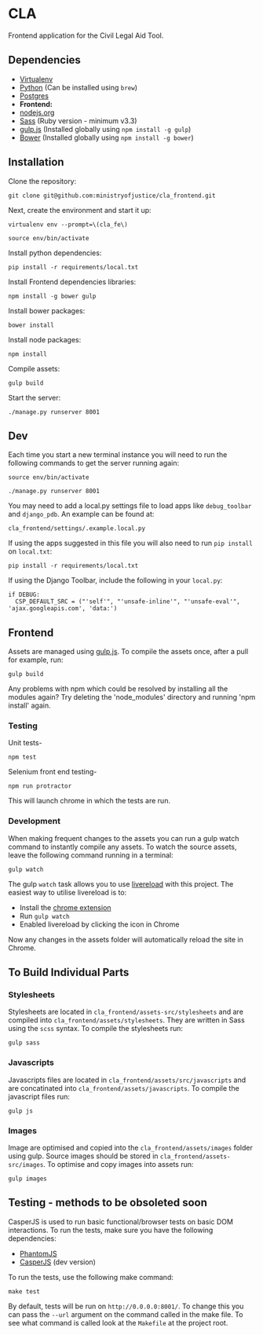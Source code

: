 # CLA

Frontend application for the Civil Legal Aid Tool.

## Dependencies

* [Virtualenv](http://www.virtualenv.org/en/latest/)
* [Python](http://www.python.org/) (Can be installed using `brew`)
* [Postgres](http://www.postgresql.org/)
* **Frontend:**
* [nodejs.org](http://nodejs.org/)
* [Sass](http://sass-lang.com/) (Ruby version - minimum v3.3)
* [gulp.js](http://gulpjs.com/) (Installed globally using `npm install -g gulp`)
* [Bower](http://bower.io/) (Installed globally using `npm install -g bower`)

## Installation

Clone the repository:

    git clone git@github.com:ministryofjustice/cla_frontend.git

Next, create the environment and start it up:

    virtualenv env --prompt=\(cla_fe\)

    source env/bin/activate

Install python dependencies:

    pip install -r requirements/local.txt

Install Frontend dependencies libraries:

    npm install -g bower gulp

Install bower packages:

    bower install

Install node packages:

    npm install

Compile assets:

    gulp build

Start the server:

    ./manage.py runserver 8001

## Dev

Each time you start a new terminal instance you will need to run the following commands to get the server running again:

    source env/bin/activate

    ./manage.py runserver 8001

You may need to add a local.py settings file to load apps like `debug_toolbar` and `django_pdb`. An example can be found at:

    cla_frontend/settings/.example.local.py

If using the apps suggested in this file you will also need to run `pip install` on `local.txt`:

    pip install -r requirements/local.txt

If using the Django Toolbar, include the following in your `local.py`:

    if DEBUG:
      CSP_DEFAULT_SRC = ("'self'", "'unsafe-inline'", "'unsafe-eval'", 'ajax.googleapis.com', 'data:')

## Frontend

Assets are managed using [gulp.js](http://gulpjs.com/). To compile the assets once, after a pull for example, run:

    gulp build

Any problems with npm which could be resolved by installing all the modules again?
Try deleting the 'node_modules' directory and running 'npm install' again.

### Testing

Unit tests-

    npm test

Selenium front end testing-

    npm run protractor


This will launch chrome in which the tests are run.


### Development

When making frequent changes to the assets you can run a gulp watch command to instantly compile any assets. To watch the source assets, leave the following command running in a terminal:

    gulp watch

The gulp `watch` task allows you to use [livereload](http://livereload.com/) with this project. The easiest way to utilise livereload is to:

- Install the [chrome extension](https://chrome.google.com/webstore/detail/livereload/jnihajbhpnppcggbcgedagnkighmdlei?hl=en)
- Run `gulp watch`
- Enabled livereload by clicking the icon in Chrome

Now any changes in the assets folder will automatically reload the site in Chrome.


## To Build Individual Parts

### Stylesheets

Stylesheets are located in `cla_frontend/assets-src/stylesheets` and are compiled into `cla_frontend/assets/stylesheets`. They are written in Sass using the `scss` syntax. To compile the stylesheets run:

    gulp sass

### Javascripts

Javascripts files are located in `cla_frontend/assets/src/javascripts` and are concatinated into `cla_frontend/assets/javascripts`. To compile the javascript files run:

    gulp js


### Images

Image are optimised and copied into the `cla_frontend/assets/images` folder using gulp. Source images should be stored in `cla_frontend/assets-src/images`. To optimise and copy images into assets run:

    gulp images


## Testing - methods to be obsoleted soon

CasperJS is used to run basic functional/browser tests on basic DOM interactions. To run the tests, make sure you have the following dependencies:

* [PhantomJS](http://phantomjs.org/)
* [CasperJS](http://casperjs.org/) (dev version)

To run the tests, use the following make command:

    make test

By default, tests will be run on `http://0.0.0.0:8001/`. To change this you can pass the `--url` argument on the command called in the make file. To see what command is called look at the `Makefile` at the project root.


